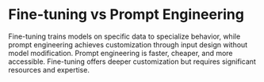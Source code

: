 # Fine-tuning vs Prompt Engineering

Fine-tuning trains models on specific data to specialize behavior, while prompt engineering achieves customization through input design without model modification. Prompt engineering is faster, cheaper, and more accessible. Fine-tuning offers deeper customization but requires significant resources and expertise.